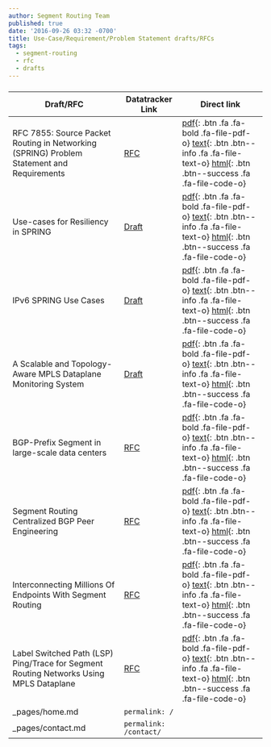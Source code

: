 ```yaml
---
author: Segment Routing Team
published: true
date: '2016-09-26 03:32 -0700'
title: Use-Case/Requirement/Problem Statement drafts/RFCs
tags:
  - segment-routing
  - rfc
  - drafts
---
```

<h3 class="archive-subtitle"></h3>
  
[draft-rfc-1-link]: https://datatracker.ietf.org/doc/rfc7855/
[draft-rfc-1-pdf]: https://www.rfc-editor.org/rfc/pdfrfc/rfc7855.txt.pdf
[draft-rfc-1-html]: https://tools.ietf.org/html/rfc7855
[draft-rfc-1-text]: https://www.rfc-editor.org/rfc/rfc7855.txt

[draft-rfc-2-link]: https://datatracker.ietf.org/doc/draft-ietf-spring-resiliency-use-cases/
[draft-rfc-2-pdf]: https://tools.ietf.org/pdf/draft-ietf-spring-resiliency-use-cases-06.pdf
[draft-rfc-2-html]: https://tools.ietf.org/html/draft-ietf-spring-resiliency-use-cases-06
[draft-rfc-2-text]: https://www.ietf.org/id/draft-ietf-spring-resiliency-use-cases-06.txt

[draft-rfc-3-link]: https://datatracker.ietf.org/doc/draft-ietf-spring-ipv6-use-cases/
[draft-rfc-3-pdf]: https://tools.ietf.org/pdf/draft-ietf-spring-ipv6-use-cases-07.pdf
[draft-rfc-3-html]: https://tools.ietf.org/html/draft-ietf-spring-ipv6-use-cases-07
[draft-rfc-3-text]: https://www.ietf.org/id/draft-ietf-spring-ipv6-use-cases-07.txt

[draft-rfc-4-link]: https://datatracker.ietf.org/doc/draft-ietf-spring-oam-usecase/
[draft-rfc-4-pdf]: https://tools.ietf.org/pdf/draft-ietf-spring-oam-usecase-03.pdf
[draft-rfc-4-html]: https://tools.ietf.org/html/draft-ietf-spring-oam-usecase-03
[draft-rfc-4-text]: https://www.ietf.org/id/draft-ietf-spring-oam-usecase-03.txt

[draft-rfc-5-link]: https://datatracker.ietf.org/doc/draft-ietf-spring-segment-routing-msdc/
[draft-rfc-5-pdf]:  https://tools.ietf.org/pdf/draft-ietf-spring-segment-routing-msdc-01.pdf
[draft-rfc-5-html]: https://tools.ietf.org/html/draft-ietf-spring-segment-routing-msdc-01
[draft-rfc-5-text]: https://www.ietf.org/id/draft-ietf-spring-segment-routing-msdc-01.txt

[draft-rfc-6-link]: https://datatracker.ietf.org/doc/draft-ietf-spring-segment-routing-central-epe/
[draft-rfc-6-pdf]:  https://tools.ietf.org/pdf/draft-ietf-spring-segment-routing-central-epe-02.pdf
[draft-rfc-6-html]: https://tools.ietf.org/html/draft-ietf-spring-segment-routing-central-epe-02
[draft-rfc-6-text]: https://tools.ietf.org/id/draft-ietf-spring-segment-routing-central-epe-02.txt

[draft-rfc-7-link]: https://datatracker.ietf.org/doc/draft-filsfils-spring-large-scale-interconnect/
[draft-rfc-7-pdf]: https://tools.ietf.org/pdf/draft-filsfils-spring-large-scale-interconnect-02.pdf
[draft-rfc-7-html]: https://tools.ietf.org/html/draft-filsfils-spring-large-scale-interconnect-02
[draft-rfc-7-text]: https://www.ietf.org/id/draft-filsfils-spring-large-scale-interconnect-02.txt

[draft-rfc-8-link]: https://datatracker.ietf.org/doc/draft-ietf-mpls-spring-lsp-ping/
[draft-rfc-8-pdf]: https://tools.ietf.org/pdf/draft-ietf-mpls-spring-lsp-ping-00.pdf
[draft-rfc-8-html]: https://tools.ietf.org/html/draft-ietf-mpls-spring-lsp-ping-00
[draft-rfc-8-text]: https://www.ietf.org/id/draft-ietf-mpls-spring-lsp-ping-00.txt




| Draft/RFC            | Datatracker Link   | Direct link                                       |
| --------             | ---------          | -----------                                       |
| RFC 7855: Source Packet Routing in Networking (SPRING) Problem Statement and Requirements  |[RFC][draft-rfc-1-link]  |  [ pdf][draft-rfc-1-pdf]{: .btn .fa .fa-bold .fa-file-pdf-o} [ text][draft-rfc-1-text]{: .btn .btn--info .fa .fa-file-text-o} [ html][draft-rfc-1-html]{: .btn .btn--success .fa .fa-file-code-o}                                                                    | 
| Use-cases for Resiliency in SPRING  |   [Draft][draft-rfc-2-link]  |  [ pdf][draft-rfc-2-pdf]{: .btn .fa .fa-bold .fa-file-pdf-o} [ text][draft-rfc-2-text]{: .btn .btn--info .fa .fa-file-text-o} [ html][draft-rfc-2-html]{: .btn .btn--success .fa .fa-file-code-o}                             |
| IPv6 SPRING Use Cases   |   [Draft][draft-rfc-3-link]  |  [ pdf][draft-rfc-3-pdf]{: .btn .fa .fa-bold .fa-file-pdf-o} [ text][draft-rfc-3-text]{: .btn .btn--info .fa .fa-file-text-o} [ html][draft-rfc-3-html]{: .btn .btn--success .fa .fa-file-code-o}                                    | 
|A Scalable and Topology-Aware MPLS Dataplane Monitoring System   |  [Draft][draft-rfc-4-link]  |  [ pdf][draft-rfc-4-pdf]{: .btn .fa .fa-bold .fa-file-pdf-o} [ text][draft-rfc-4-text]{: .btn .btn--info .fa .fa-file-text-o} [ html][draft-rfc-4-html]{: .btn .btn--success .fa .fa-file-code-o}  | 
| BGP-Prefix Segment in large-scale data centers  |   [RFC][draft-rfc-5-link]  |  [ pdf][draft-rfc-5-pdf]{: .btn .fa .fa-bold .fa-file-pdf-o} [ text][draft-rfc-5-text]{: .btn .btn--info .fa .fa-file-text-o} [ html][draft-rfc-5-html]{: .btn .btn--success .fa .fa-file-code-o}            | 
| Segment Routing Centralized BGP Peer Engineering  |       [RFC][draft-rfc-6-link]  |  [ pdf][draft-rfc-6-pdf]{: .btn .fa .fa-bold .fa-file-pdf-o} [ text][draft-rfc-6-text]{: .btn .btn--info .fa .fa-file-text-o} [ html][draft-rfc-6-html]{: .btn .btn--success .fa .fa-file-code-o}        | 
| Interconnecting Millions Of Endpoints With Segment Routing  |[RFC][draft-rfc-7-link]|[ pdf][draft-rfc-7-pdf]{: .btn .fa .fa-bold .fa-file-pdf-o} [ text][draft-rfc-7-text]{: .btn .btn--info .fa .fa-file-text-o} [ html][draft-rfc-7-html]{: .btn .btn--success .fa .fa-file-code-o}        | 
| Label Switched Path (LSP) Ping/Trace for Segment Routing Networks Using MPLS Dataplane|[RFC][draft-rfc-8-link]|[ pdf][draft-rfc-8-pdf]{: .btn .fa .fa-bold .fa-file-pdf-o} [ text][draft-rfc-8-text]{: .btn .btn--info .fa .fa-file-text-o} [ html][draft-rfc-8-html]{: .btn .btn--success .fa .fa-file-code-o}                                                                                | 
| _pages/home.md       | `permalink: /`                     |                        |
| _pages/contact.md    | `permalink: /contact/`             |                        |
